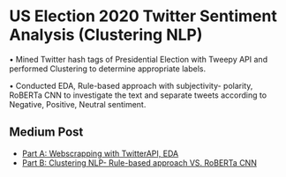 # US Election 2020 Twitter Sentiment Analysis (Clustering NLP)
• Mined Twitter hash tags of Presidential Election with Tweepy API and performed Clustering to determine appropriate labels.

• Conducted EDA, Rule-based approach with subjectivity- polarity, RoBERTa CNN to investigate the text and separate tweets according to Negative, Positive, Neutral sentiment.

## Medium Post
- [Part A: Webscrapping with TwitterAPI, EDA](//) 
- [Part B: Clustering NLP- Rule-based approach VS. RoBERTa CNN ](//)


